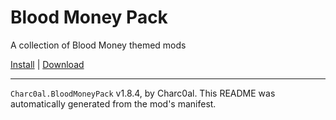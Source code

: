 # Blood Money Pack

A collection of Blood Money themed mods

[Install](https://hitman-resources.netlify.app/smf-install-link/https://github.com/charc0al/BM_Pack/releases/latest/download/mod.framework.zip) | [Download](https://github.com/charc0al/BM_Pack/releases/latest/download/mod.framework.zip)

---

`Charc0al.BloodMoneyPack` v1.8.4, by Charc0al. This README was automatically generated from the mod's manifest.
